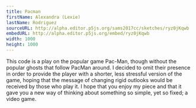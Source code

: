 ```yaml
---
title: Pacman
firstName: Alexandra (Lexie)
lastName: Rodriguez
sourceURL: http://alpha.editor.p5js.org/sams2017cc/sketches/ryz0jKqwb
embedURL: http://alpha.editor.p5js.org/embed/ryz0jKqwb
width: 1000
height: 1000
---
```


This code is a play on the popular game Pac-Man, though without the popular
ghosts that follow PacMan around. I decided to omit their presence in order
to provide the player with a shorter, less stressful version of the game,
hoping that the message of changing rigid outlooks would be received by
those who play it. I hope that you enjoy my piece and that it gave you
a new way of thinking about something so simple, yet so fixed; a video game.

